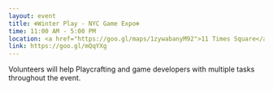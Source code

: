 ```yaml
---
layout: event
title: ❄️Winter Play - NYC Game Expo❄️
time: 11:00 AM - 5:00 PM
location: <a href="https://goo.gl/maps/1zywabanyM92">11 Times Square</a>, Manhattan
link: https://goo.gl/mQqYXg 
---
```

Volunteers will help Playcrafting and game developers with multiple tasks throughout the event.



